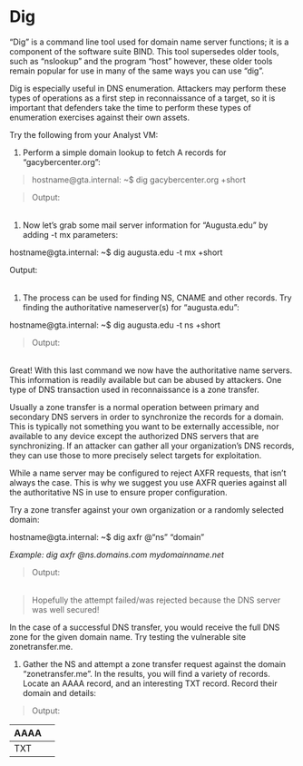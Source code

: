 Dig
===

“Dig” is a command line tool used for domain name server functions; it is a
component of the software suite BIND. This tool supersedes older tools, such
as “nslookup” and the program “host” however, these older tools remain popular
for use in many of the same ways you can use “dig”.

Dig is especially useful in DNS enumeration. Attackers may perform these types
of operations as a first step in reconnaissance of a target, so it is important
that defenders take the time to perform these types of enumeration exercises
against their own assets.

Try the following from your Analyst VM:

1.  Perform a simple domain lookup to fetch A records for “gacybercenter.org”:

>   hostname\@gta.internal: \~\$ dig gacybercenter.org +short

>   Output:

|   |
|---|


1.  Now let’s grab some mail server information for “Augusta.edu” by adding -t
    mx parameters:

hostname\@gta.internal: \~\$ dig augusta.edu -t mx +short

Output:

|   |
|---|


1.  The process can be used for finding NS, CNAME and other records. Try finding
    the authoritative nameserver(s) for “augusta.edu”:

hostname\@gta.internal: \~\$ dig augusta.edu -t ns +short

>   Output:

|   |
|---|


Great! With this last command we now have the authoritative name servers. This
information is readily available but can be abused by attackers. One type of DNS
transaction used in reconnaissance is a zone transfer.

Usually a zone transfer is a normal operation between primary and secondary DNS
servers in order to synchronize the records for a domain. This is typically not
something you want to be externally accessible, nor available to any device
except the authorized DNS servers that are synchronizing. If an attacker can
gather all your organization’s DNS records, they can use those to more precisely
select targets for exploitation.

While a name server may be configured to reject AXFR requests, that isn’t always
the case. This is why we suggest you use AXFR queries against all the
authoritative NS in use to ensure proper configuration.

Try a zone transfer against your own organization or a randomly selected domain:

hostname\@gta.internal: \~\$ dig axfr \@“ns” “domain”

*Example: dig axfr \@ns.domains.com mydomainname.net*

>   Output:

|   |
|---|


>   Hopefully the attempt failed/was rejected because the DNS server was well
>   secured!

In the case of a successful DNS transfer, you would receive the full DNS zone
for the given domain name. Try testing the vulnerable site zonetransfer.me.

1.  Gather the NS and attempt a zone transfer request against the domain
    “zonetransfer.me”. In the results, you will find a variety of records.
    Locate an AAAA record, and an interesting TXT record. Record their domain
    and details:

>   Output:

| AAAA |   |
|------|---|
| TXT  |   |
